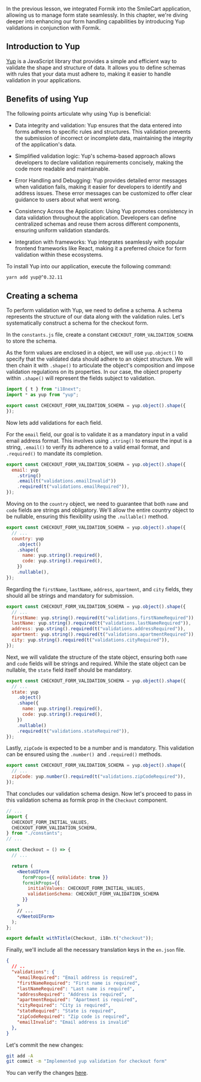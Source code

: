 
In the previous lesson, we integrated Formik into the SmileCart application, allowing us to manage form state seamlessly. In this chapter, we're diving deeper into enhancing our form handling capabilities by introducing Yup validations in conjunction with Formik.

## Introduction to Yup

[Yup](https://www.npmjs.com/package/yup) is a JavaScript library that provides a simple and efficient way to validate the shape and structure of data. It allows you to define schemas with rules that your data must adhere to, making it easier to handle validation in your applications.

## Benefits of using Yup

The following points articulate why using Yup is beneficial:

-  Data integrity and validation: Yup ensures that the data entered into forms adheres to specific rules and structures. This validation prevents the submission of incorrect or incomplete data, maintaining the integrity of the application's data.

- Simplified validation logic: Yup's schema-based approach allows developers to declare validation requirements concisely, making the code more readable and maintainable.

- Error Handling and Debugging: Yup provides detailed error messages when validation fails, making it easier for developers to identify and address issues. These error messages can be customized to offer clear guidance to users about what went wrong.

- Consistency Across the Application: Using Yup promotes consistency in data validation throughout the application. Developers can define centralized schemas and reuse them across different components, ensuring uniform validation standards.

- Integration with frameworks: Yup integrates seamlessly with popular frontend frameworks like React, making it a preferred choice for form validation within these ecosystems.

To install Yup into our application, execute the following command:

```bash
yarn add yup@^0.32.11
```

## Creating a schema

To perform validation with Yup, we need to define a schema. A schema represents the structure of our data along with the validation rules. Let's systematically construct a schema for the checkout form.

In the `constants.js` file, create a constant `CHECKOUT_FORM_VALIDATION_SCHEMA` to store the schema.

As the form values are enclosed  in a object, we will use `yup.object()` to specify that the validated data should adhere to an object structure. We will then chain it with `.shape()` to articulate the object's composition and impose validation regulations on its properties. In our case, the object property within `.shape()` will represent the fields subject to validation.

```jsx
import { t } from "i18next";
import * as yup from "yup";

export const CHECKOUT_FORM_VALIDATION_SCHEMA = yup.object().shape({
});
```

Now lets add validations for each field.

For the `email` field, our goal is to validate it as a mandatory input in a valid email address format. This involves using `.string()` to ensure the input is a string, `.email()` to verify its adherence to a valid email format, and `.required()` to mandate its completion.

```jsx
export const CHECKOUT_FORM_VALIDATION_SCHEMA = yup.object().shape({
  email: yup
    .string()
    .email(t("validations.emailInvalid"))
    .required(t("validations.emailRequired")),
});
```

Moving on to the `country` object, we need to guarantee that both `name` and `code` fields are strings and obligatory. We'll allow the entire country object to be nullable, ensuring this flexibility using the `.nullable()` method.

```jsx
export const CHECKOUT_FORM_VALIDATION_SCHEMA = yup.object().shape({
  // ...
  country: yup
    .object()
    .shape({
      name: yup.string().required(),
      code: yup.string().required(),
    })
    .nullable(),
});
```

Regarding the `firstName`, `lastName`, `address`, `apartment`, and `city` fields, they should all be strings and mandatory for submission.

```jsx
export const CHECKOUT_FORM_VALIDATION_SCHEMA = yup.object().shape({
  // ...
  firstName: yup.string().required(t("validations.firstNameRequired")),
  lastName: yup.string().required(t("validations.lastNameRequired")),
  address: yup.string().required(t("validations.addressRequired")),
  apartment: yup.string().required(t("validations.apartmentRequired")),
  city: yup.string().required(t("validations.cityRequired")),
});
```

Next, we will validate the structure of the state object, ensuring both `name` and `code` fields will be strings and required. While the state object can be nullable, the `state` field itself should be mandatory.

```jsx
export const CHECKOUT_FORM_VALIDATION_SCHEMA = yup.object().shape({
  // ...
  state: yup
    .object()
    .shape({
      name: yup.string().required(),
      code: yup.string().required(),
    })
    .nullable()
    .required(t("validations.stateRequired")),
});
```

Lastly, `zipCode` is expected to be a number and is mandatory. This validation can be ensured using the `.number() `and `.required()` methods.

```jsx
export const CHECKOUT_FORM_VALIDATION_SCHEMA = yup.object().shape({
  // ...
  zipCode: yup.number().required(t("validations.zipCodeRequired")),
});
```

That concludes our validation schema design. Now let's proceed to pass in this validation schema as formik prop in the `Checkout` component.

```jsx {4, 16}
// ...
import {
  CHECKOUT_FORM_INITIAL_VALUES,
  CHECKOUT_FORM_VALIDATION_SCHEMA,
} from "./constants";
// ...

const Checkout = () => {
  // ...

  return (
    <NeetoUIForm
      formProps={{ noValidate: true }}
      formikProps={{
        initialValues: CHECKOUT_FORM_INITIAL_VALUES,
        validationSchema: CHECKOUT_FORM_VALIDATION_SCHEMA
      }}
    >
    // ...
    </NeetoUIForm>
  );
};

export default withTitle(Checkout, i18n.t("checkout"));
```

Finally, we'll include all the necessary translation keys in the `en.json` file.

```json
{
  // ..
  "validations": {
    "emailRequired": "Email address is required",
    "firstNameRequired": "First name is required",
    "lastNameRequired": "Last name is required",
    "addressRequired": "Address is required",
    "apartmentRequired": "Apartment is required",
    "cityRequired": "City is required",
    "stateRequired": "State is required",
    "zipCodeRequired": "Zip code is required",
    "emailInvalid": "Email address is invalid"
  },
}
```

Let's commit the new changes:

```bash
git add -A
git commit -m "Implemented yup validation for checkout form"
```

You can verify the changes [here](https://github.com/bigbinary/smile-cart-frontend/commit/c3b8e6ad1f727c07548b08d3d9ab7140c319ff5d).

